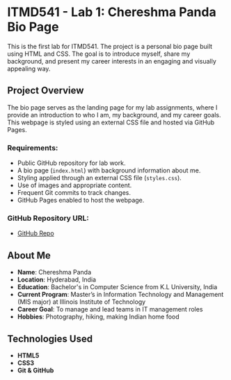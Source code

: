 # ITMD541 - Lab 1: Chereshma Panda Bio Page

This is the first lab for ITMD541. The project is a personal bio page built using HTML and CSS. The goal is to introduce myself, share my background, and present my career interests in an engaging and visually appealing way.

## Project Overview

The bio page serves as the landing page for my lab assignments, where I provide an introduction to who I am, my background, and my career goals. This webpage is styled using an external CSS file and hosted via GitHub Pages.

### Requirements:
- Public GitHub repository for lab work.
- A bio page (`index.html`) with background information about me.
- Styling applied through an external CSS file (`styles.css`).
- Use of images and appropriate content.
- Frequent Git commits to track changes.
- GitHub Pages enabled to host the webpage.

### GitHub Repository URL:
- [GitHub Repo](https://github.com/Chereshma/ITMD541)

## About Me

- **Name**: Chereshma Panda
- **Location**: Hyderabad, India
- **Education**: Bachelor's in Computer Science from K.L University, India
- **Current Program**: Master’s in Information Technology and Management (MIS major) at Illinois Institute of Technology
- **Career Goal**: To manage and lead teams in IT management roles
- **Hobbies**: Photography, hiking, making Indian home food

## Technologies Used

- **HTML5**
- **CSS3**
- **Git & GitHub**
